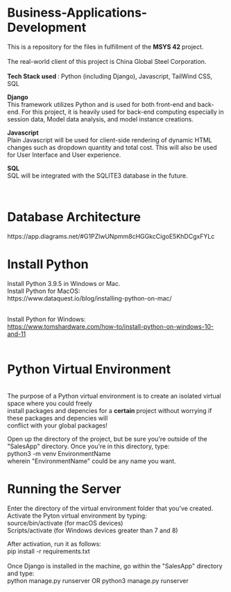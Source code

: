 # Business-Applications-Development
This is a repository for the files in fulfillment of the <b> MSYS 42 </b> project.<br><br>
The real-world client of this project is China Global Steel Corporation. <br><br>
<b> Tech Stack used </b>: Python (including Django), Javascript, TailWind CSS, SQL <br>

<b> Django </b> <br>
This framework utilizes Python and is used for both front-end and back-end. For this project, it is heavily used for back-end computing especially in session data, Model data analysis, and model instance creations. <br>

<b> Javascript </b> <br>
Plain Javascript will be used for client-side rendering of dynamic HTML changes such as dropdown quantity and total cost. This will also be used for User Interface and User experience. <br>

<b> SQL </b> <br>
SQL will be integrated with the SQLITE3 database in the future.

<br>

<h1> Database Architecture </h1>
https://app.diagrams.net/#G1PZlwUNpmm8cHGGkcCigoE5KhDCgxFYLc

<br>
<h1> Install Python </h1>
Install Python 3.9.5 in Windows or Mac. <br>
Install Python for MacOS: <br>
https://www.dataquest.io/blog/installing-python-on-mac/ <br><br>

Install Python for Windows: <br>
https://www.tomshardware.com/how-to/install-python-on-windows-10-and-11 <br><br>

<h1> Python Virtual Environment   </h1> <br>
The purpose of a Python virtual environment is to create an isolated virtual space where you could freely <br>
install packages and depencies for a <b> certain </b> project without worrying if these packages and depencies will <br>
conflict with your global packages! <br>

Open up the directory of the project, but be sure you're outside of the "SalesApp" directory. Once you're in this directory, type: <br>
python3 -m venv EnvironmentName <br>
wherein "EnvironmentName" could be any name you want. <br>


<h1> Running the Server </h1>
Enter the directory of the virtual environment folder that you've created. <br>
Activate the Pyton virtual environment by typing: <br>
source/bin/activate (for macOS devices) <br>
Scripts/activate (for Windows devices greater than 7 and 8)

After activation, run it as follows: <br>
pip install -r requirements.txt <br><br>
Once Django is installed in the machine, go within the "SalesApp" directory and type: <br>
python manage.py runserver OR python3 manage.py runserver <br>




